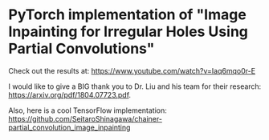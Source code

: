 # PyTorch implementation of "Image Inpainting for Irregular Holes Using Partial Convolutions"

Check out the results at: https://www.youtube.com/watch?v=Iaq6mqo0r-E

I would like to give a BIG thank you to Dr. Liu and his team for their research: https://arxiv.org/pdf/1804.07723.pdf.

Also, here is a cool TensorFlow implementation: https://github.com/SeitaroShinagawa/chainer-partial_convolution_image_inpainting
